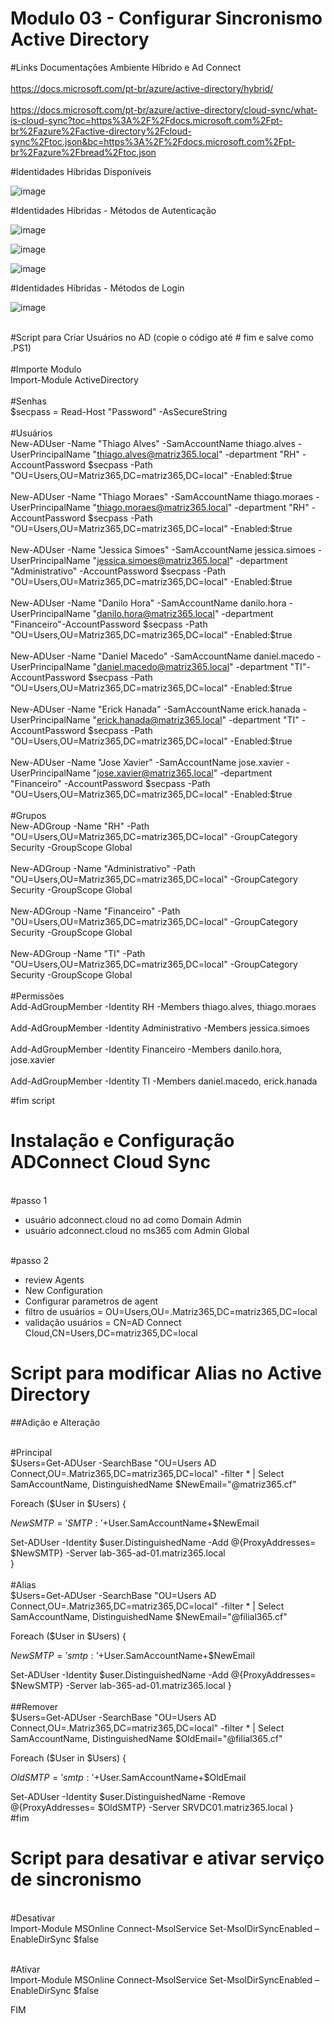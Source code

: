 # Modulo 03 - Configurar Sincronismo Active Directory

#Links Documentações Ambiente Híbrido e Ad Connect <br>
<br>https://docs.microsoft.com/pt-br/azure/active-directory/hybrid/ <br>
<br>https://docs.microsoft.com/pt-br/azure/active-directory/cloud-sync/what-is-cloud-sync?toc=https%3A%2F%2Fdocs.microsoft.com%2Fpt-br%2Fazure%2Factive-directory%2Fcloud-sync%2Ftoc.json&bc=https%3A%2F%2Fdocs.microsoft.com%2Fpt-br%2Fazure%2Fbread%2Ftoc.json

#Identidades Híbridas Disponíveis

![image](https://user-images.githubusercontent.com/49683486/173201329-5281ab4d-9cb8-4795-a7ee-0ec07729cccc.png)

#Identidades Híbridas - Métodos de Autenticação

![image](https://user-images.githubusercontent.com/49683486/173201363-f0988e86-7054-4bd7-a719-f3be4b7f004b.png)

![image](https://user-images.githubusercontent.com/49683486/173201419-bc878509-1f29-4c5f-934d-84290724c4bd.png)

![image](https://user-images.githubusercontent.com/49683486/173201438-dae2cd72-afe8-407c-9804-4ff604f86182.png)

#Identidades Híbridas - Métodos de Login

![image](https://user-images.githubusercontent.com/49683486/173201477-104c47d4-f073-47e7-b7a2-74c30744b662.png)

<br>#Script para Criar Usuários no AD (copie o código até # fim e salve como .PS1) <br>
<br>#Importe Modulo
<br>Import-Module ActiveDirectory <br>
<br>#Senhas<br>
$secpass = Read-Host "Password" -AsSecureString <br>
<br>#Usuários 
<br>New-ADUser -Name "Thiago Alves" -SamAccountName thiago.alves -UserPrincipalName "thiago.alves@matriz365.local" -department "RH" -AccountPassword $secpass -Path "OU=Users,OU=Matriz365,DC=matriz365,DC=local" -Enabled:$true <br>
<br>New-ADUser -Name "Thiago Moraes" -SamAccountName thiago.moraes -UserPrincipalName "thiago.moraes@matriz365.local" -department "RH" -AccountPassword $secpass -Path "OU=Users,OU=Matriz365,DC=matriz365,DC=local" -Enabled:$true<br>
<br>New-ADUser -Name "Jessica Simoes" -SamAccountName jessica.simoes -UserPrincipalName "jessica.simoes@matriz365.local" -department "Administrativo" -AccountPassword $secpass -Path "OU=Users,OU=Matriz365,DC=matriz365,DC=local" -Enabled:$true<br>
<br>New-ADUser -Name "Danilo Hora" -SamAccountName danilo.hora -UserPrincipalName "danilo.hora@matriz365.local" -department "Financeiro"-AccountPassword $secpass -Path "OU=Users,OU=Matriz365,DC=matriz365,DC=local" -Enabled:$true<br>
<br>New-ADUser -Name "Daniel Macedo" -SamAccountName daniel.macedo -UserPrincipalName "daniel.macedo@matriz365.local" -department "TI"-AccountPassword $secpass -Path "OU=Users,OU=Matriz365,DC=matriz365,DC=local" -Enabled:$true<br>
<br>New-ADUser -Name "Erick Hanada" -SamAccountName erick.hanada -UserPrincipalName "erick.hanada@matriz365.local" -department "TI" -AccountPassword $secpass -Path "OU=Users,OU=Matriz365,DC=matriz365,DC=local" -Enabled:$true<br>
<br>New-ADUser -Name "Jose Xavier" -SamAccountName jose.xavier -UserPrincipalName "jose.xavier@matriz365.local" -department "Financeiro" -AccountPassword $secpass -Path "OU=Users,OU=Matriz365,DC=matriz365,DC=local" -Enabled:$true<br>
<br>#Grupos
<br>New-ADGroup -Name "RH" -Path "OU=Users,OU=Matriz365,DC=matriz365,DC=local" -GroupCategory Security -GroupScope Global <br>
<br>New-ADGroup -Name "Administrativo" -Path "OU=Users,OU=Matriz365,DC=matriz365,DC=local" -GroupCategory Security -GroupScope Global <br>
<br>New-ADGroup -Name "Financeiro" -Path "OU=Users,OU=Matriz365,DC=matriz365,DC=local" -GroupCategory Security -GroupScope Global <br>
<br>New-ADGroup -Name "TI" -Path "OU=Users,OU=Matriz365,DC=matriz365,DC=local" -GroupCategory Security -GroupScope Global <br>
<br>#Permissões
<br>Add-AdGroupMember -Identity RH -Members thiago.alves, thiago.moraes<br>
<br>Add-AdGroupMember -Identity Administrativo -Members jessica.simoes<br>
<br>Add-AdGroupMember -Identity Financeiro -Members danilo.hora, jose.xavier<br>
<br>Add-AdGroupMember -Identity TI -Members daniel.macedo, erick.hanada<br>

#fim script

# Instalação e Configuração ADConnect Cloud Sync

<br>#passo 1
- usuário adconnect.cloud no ad como Domain Admin
- usuário adconnect.cloud no ms365 com Admin Global

<br>#passo 2
- review Agents
- New Configuration
- Configurar parametros de agent
- filtro de usuários = OU=Users,OU=.Matriz365,DC=matriz365,DC=local
- validação usuários = CN=AD Connect Cloud,CN=Users,DC=matriz365,DC=local 

# Script para modificar Alias no Active Directory

##Adição e Alteração

<br>#Principal<br>
$Users=Get-ADUser -SearchBase "OU=Users AD Connect,OU=.Matriz365,DC=matriz365,DC=local" -filter * | Select SamAccountName, DistinguishedName
$NewEmail="@matriz365.cf"

Foreach ($User in $Users) { 

$NewSMTP= 'SMTP:'+$User.SamAccountName+$NewEmail

Set-ADUser -Identity $user.DistinguishedName -Add @{ProxyAddresses= $NewSMTP} -Server lab-365-ad-01.matriz365.local <br>
                          } <br>
<br>#Alias<br>
$Users=Get-ADUser -SearchBase "OU=Users AD Connect,OU=.Matriz365,DC=matriz365,DC=local" -filter * | Select SamAccountName, DistinguishedName
$NewEmail="@filial365.cf"

Foreach ($User in $Users) { 

$NewSMTP= 'smtp:'+$User.SamAccountName+$NewEmail

Set-ADUser -Identity $user.DistinguishedName -Add @{ProxyAddresses= $NewSMTP} -Server lab-365-ad-01.matriz365.local
                          }	  
<br>##Remover<br>
$Users=Get-ADUser -SearchBase "OU=Users AD Connect,OU=.Matriz365,DC=matriz365,DC=local" -filter * | Select SamAccountName, DistinguishedName
$OldEmail="@filial365.cf"

Foreach ($User in $Users) { 

$OldSMTP= 'smtp:'+$User.SamAccountName+$OldEmail

Set-ADUser -Identity $user.DistinguishedName -Remove @{ProxyAddresses= $OldSMTP} -Server SRVDC01.matriz365.local
                           } 
<br>#fim

# Script para desativar e ativar serviço de sincronismo 

<br>#Desativar <br>
Import-Module MSOnline
Connect-MsolService
Set-MsolDirSyncEnabled –EnableDirSync $false

<br>#Ativar <br>
Import-Module MSOnline
Connect-MsolService
Set-MsolDirSyncEnabled –EnableDirSync $false

FIM
